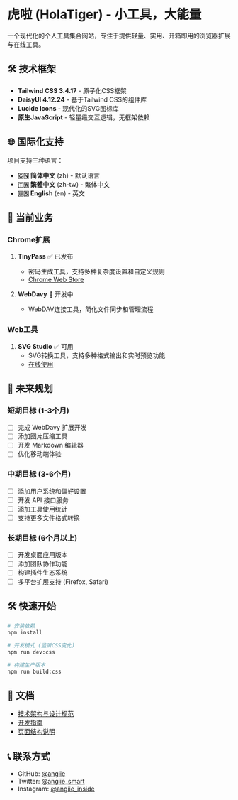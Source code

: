 # 虎啦 (HolaTiger) - 小工具，大能量

一个现代化的个人工具集合网站，专注于提供轻量、实用、开箱即用的浏览器扩展与在线工具。

## 🛠️ 技术框架

- **Tailwind CSS 3.4.17** - 原子化CSS框架
- **DaisyUI 4.12.24** - 基于Tailwind CSS的组件库
- **Lucide Icons** - 现代化的SVG图标库
- **原生JavaScript** - 轻量级交互逻辑，无框架依赖

## 🌐 国际化支持

项目支持三种语言：
- **🇨🇳 简体中文** (zh) - 默认语言
- **🇹🇼 繁體中文** (zh-tw) - 繁体中文
- **🇺🇸 English** (en) - 英文

## 🚀 当前业务

### Chrome扩展
1. **TinyPass** ✅ 已发布
   - 密码生成工具，支持多种复杂度设置和自定义规则
   - [Chrome Web Store](https://chromewebstore.google.com/detail/tinypass/jjfmaihmmbclkonnkkipbplhklepopne)

2. **WebDavy** 🚧 开发中
   - WebDAV连接工具，简化文件同步和管理流程

### Web工具
1. **SVG Studio** ✅ 可用
   - SVG转换工具，支持多种格式输出和实时预览功能
   - [在线使用](./svg-studio)

## 🎯 未来规划

### 短期目标 (1-3个月)
- [ ] 完成 WebDavy 扩展开发
- [ ] 添加图片压缩工具
- [ ] 开发 Markdown 编辑器
- [ ] 优化移动端体验

### 中期目标 (3-6个月)
- [ ] 添加用户系统和偏好设置
- [ ] 开发 API 接口服务
- [ ] 添加工具使用统计
- [ ] 支持更多文件格式转换

### 长期目标 (6个月以上)
- [ ] 开发桌面应用版本
- [ ] 添加团队协作功能
- [ ] 构建插件生态系统
- [ ] 多平台扩展支持 (Firefox, Safari)

## 🛠️ 快速开始

```bash
# 安装依赖
npm install

# 开发模式 (监听CSS变化)
npm run dev:css

# 构建生产版本
npm run build:css
```

## 📖 文档

- [技术架构与设计规范](docs/design-system.md)
- [开发指南](docs/development.md)
- [页面结构说明](docs/pages.md)

## 📞 联系方式

- GitHub: [@angiie](https://github.com/angiie)
- Twitter: [@angiie_smart](https://x.com/angiie_smart)
- Instagram: [@angiie_inside](https://instagram.com/angiie_inside)